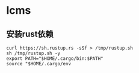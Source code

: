 # lcms


## 安装rust依赖
```shell script
curl https://sh.rustup.rs -sSf > /tmp/rustup.sh
sh /tmp/rustup.sh -y
export PATH="$HOME/.cargo/bin:$PATH"
source "$HOME/.cargo/env
```
